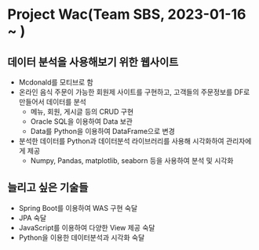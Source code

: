 # Project Wac(Team SBS, 2023-01-16 ~ )
## 데이터 분석을 사용해보기 위한 웹사이트
- Mcdonald를 모티브로 함
- 온라인 음식 주문이 가능한 회원제 사이트를 구현하고, 고객들의 주문정보를 DF로 만들어서 데이터를 분석
  - 메뉴, 회원, 게시글 등의 CRUD 구현
  - Oracle SQL을 이용하여 Data 보관
  - Data를 Python을 이용하여 DataFrame으로 변경 
- 분석한 데이터를 Python과 데이터분석 라이브러리를 사용해 시각화하여 관리자에게 제공
  - Numpy, Pandas, matplotlib, seaborn 등을 사용하여 분석 및 시각화
## 늘리고 싶은 기술들
 - Spring Boot를 이용하여 WAS 구현 숙달
 - JPA 숙달
 - JavaScript를 이용하여 다양한 View 제공 숙달
 - Python을 이용한 데이터분석과 시각화 숙달  
